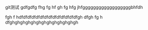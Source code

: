 git测试
gdfgdfg
fhg
fg
hf
gh
fg
hfg
jhfggggggggggggggggggbhfdh

fgh
f
hdfdfdfdfdfdfdfdfdfdfdfdfdfdfgh
dfgh
fg
h
dfghghghghghghghghghghghghgh
